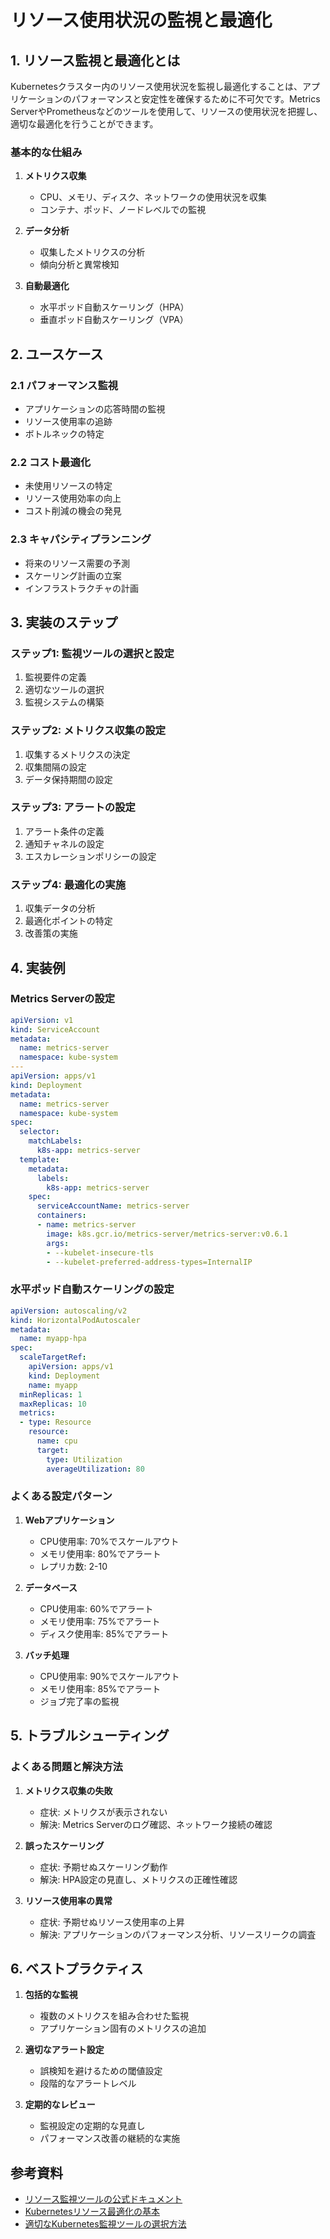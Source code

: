 # リソース使用状況の監視と最適化

## 1. リソース監視と最適化とは

Kubernetesクラスター内のリソース使用状況を監視し最適化することは、アプリケーションのパフォーマンスと安定性を確保するために不可欠です。Metrics ServerやPrometheusなどのツールを使用して、リソースの使用状況を把握し、適切な最適化を行うことができます。

### 基本的な仕組み

1. **メトリクス収集**
   - CPU、メモリ、ディスク、ネットワークの使用状況を収集
   - コンテナ、ポッド、ノードレベルでの監視

2. **データ分析**
   - 収集したメトリクスの分析
   - 傾向分析と異常検知

3. **自動最適化**
   - 水平ポッド自動スケーリング（HPA）
   - 垂直ポッド自動スケーリング（VPA）

## 2. ユースケース

### 2.1 パフォーマンス監視
- アプリケーションの応答時間の監視
- リソース使用率の追跡
- ボトルネックの特定

### 2.2 コスト最適化
- 未使用リソースの特定
- リソース使用効率の向上
- コスト削減の機会の発見

### 2.3 キャパシティプランニング
- 将来のリソース需要の予測
- スケーリング計画の立案
- インフラストラクチャの計画

## 3. 実装のステップ

### ステップ1: 監視ツールの選択と設定
1. 監視要件の定義
2. 適切なツールの選択
3. 監視システムの構築

### ステップ2: メトリクス収集の設定
1. 収集するメトリクスの決定
2. 収集間隔の設定
3. データ保持期間の設定

### ステップ3: アラートの設定
1. アラート条件の定義
2. 通知チャネルの設定
3. エスカレーションポリシーの設定

### ステップ4: 最適化の実施
1. 収集データの分析
2. 最適化ポイントの特定
3. 改善策の実施

## 4. 実装例

### Metrics Serverの設定

```yaml
apiVersion: v1
kind: ServiceAccount
metadata:
  name: metrics-server
  namespace: kube-system
---
apiVersion: apps/v1
kind: Deployment
metadata:
  name: metrics-server
  namespace: kube-system
spec:
  selector:
    matchLabels:
      k8s-app: metrics-server
  template:
    metadata:
      labels:
        k8s-app: metrics-server
    spec:
      serviceAccountName: metrics-server
      containers:
      - name: metrics-server
        image: k8s.gcr.io/metrics-server/metrics-server:v0.6.1
        args:
        - --kubelet-insecure-tls
        - --kubelet-preferred-address-types=InternalIP
```

### 水平ポッド自動スケーリングの設定

```yaml
apiVersion: autoscaling/v2
kind: HorizontalPodAutoscaler
metadata:
  name: myapp-hpa
spec:
  scaleTargetRef:
    apiVersion: apps/v1
    kind: Deployment
    name: myapp
  minReplicas: 1
  maxReplicas: 10
  metrics:
  - type: Resource
    resource:
      name: cpu
      target:
        type: Utilization
        averageUtilization: 80
```

### よくある設定パターン

1. **Webアプリケーション**
   - CPU使用率: 70%でスケールアウト
   - メモリ使用率: 80%でアラート
   - レプリカ数: 2-10

2. **データベース**
   - CPU使用率: 60%でアラート
   - メモリ使用率: 75%でアラート
   - ディスク使用率: 85%でアラート

3. **バッチ処理**
   - CPU使用率: 90%でスケールアウト
   - メモリ使用率: 85%でアラート
   - ジョブ完了率の監視

## 5. トラブルシューティング

### よくある問題と解決方法

1. **メトリクス収集の失敗**
   - 症状: メトリクスが表示されない
   - 解決: Metrics Serverのログ確認、ネットワーク接続の確認

2. **誤ったスケーリング**
   - 症状: 予期せぬスケーリング動作
   - 解決: HPA設定の見直し、メトリクスの正確性確認

3. **リソース使用率の異常**
   - 症状: 予期せぬリソース使用率の上昇
   - 解決: アプリケーションのパフォーマンス分析、リソースリークの調査

## 6. ベストプラクティス

1. **包括的な監視**
   - 複数のメトリクスを組み合わせた監視
   - アプリケーション固有のメトリクスの追加

2. **適切なアラート設定**
   - 誤検知を避けるための閾値設定
   - 段階的なアラートレベル

3. **定期的なレビュー**
   - 監視設定の定期的な見直し
   - パフォーマンス改善の継続的な実施

## 参考資料

- [リソース監視ツールの公式ドキュメント](https://kubernetes.io/docs/tasks/debug/debug-cluster/resource-usage-monitoring/)
- [Kubernetesリソース最適化の基本](https://sequoia.makes.software/kubernetes-resource-optimization-just-the-basics/)
- [適切なKubernetes監視ツールの選択方法](https://thenewstack.io/how-to-choose-the-right-kubernetes-monitoring-tool/)
